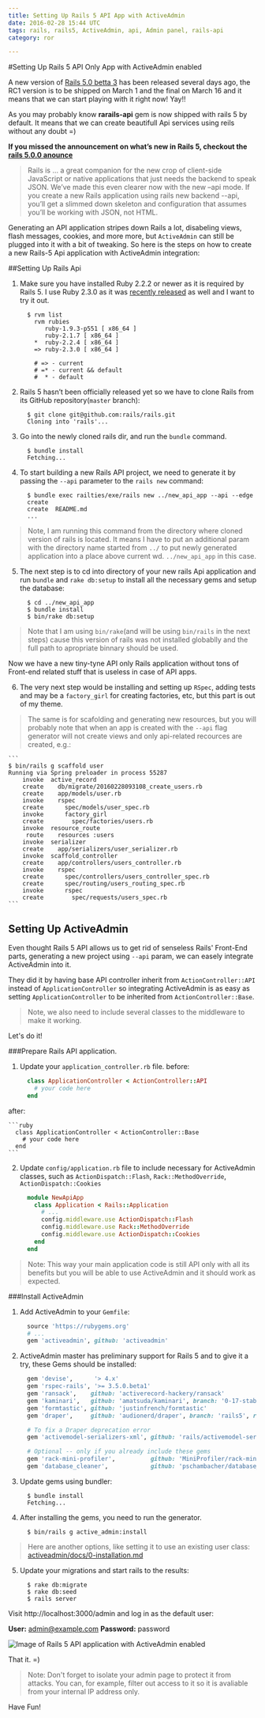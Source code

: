 ```yaml
---
title: Setting Up Rails 5 API App with ActiveAdmin
date: 2016-02-28 15:44 UTC
tags: rails, rails5, ActiveAdmin, api, Admin panel, rails-api
category: ror

---
```

#Setting Up Rails 5 API Only App with ActiveAdmin enabled

A new version of [Rails 5.0 betta 3](http://weblog.rubyonrails.org/2016/2/27/Rails-5-0-beta3/) has been released several days ago, the RC1 version is to be shipped on March 1 and the final on March 16 and it means that we can start playing with it right now! Yay!! 

As you may probably know **rarails-api** gem is now shipped with rails 5 by default. It means that we can create beautifull Api services using reils without any doubt =) 

**If you missed the announcement on what’s new in Rails 5, checkout the [rails 5.0.0 anounce](http://weblog.rubyonrails.org/2015/12/18/Rails-5-0-beta1/)**
>Rails is ... a great companion for the new crop of client-side JavaScript or native applications that just needs the backend to speak JSON. We’ve made this even clearer now with the new –api mode. If you create a new Rails application using rails new backend --api, you’ll get a slimmed down skeleton and configuration that assumes you’ll be working with JSON, not HTML.

Generating an API application stripes down Rails a lot, disabeling views, flash messages, cookies, and more more, but `ActiveAdmin` can still be plugged into it with a bit of tweaking. So here is the steps on how to create a new Rails-5 Api application with ActiveAdmin integration:

##Setting Up Rails Api
1. Make sure you have installed Ruby 2.2.2 or newer as it is required by Rails 5. I use Ruby 2.3.0 as it was [recently released](https://www.ruby-lang.org/en/news/2015/12/25/ruby-2-3-0-released/) as well and I want to try it out.

    ```
      $ rvm list
        rvm rubies
           ruby-1.9.3-p551 [ x86_64 ]
           ruby-2.1.7 [ x86_64 ]
        *  ruby-2.2.4 [ x86_64 ]
        => ruby-2.3.0 [ x86_64 ]
    
        # => - current
        # =* - current && default
        #  * - default
    ```
2. Rails 5 hasn’t been officially released yet so we have to clone Rails from its GitHub repository(`master` branch):

    ```
      $ git clone git@github.com:rails/rails.git
      Cloning into 'rails'...
    ```  

3. Go into the newly cloned rails dir, and run the `bundle` command. 

    ```
      $ bundle install
      Fetching...
    ```

4. To start building a new Rails API project, we need to generate it by passing the `--api` parameter to the `rails new` command:

    ```
      $ bundle exec railties/exe/rails new ../new_api_app --api --edge
      create
      create  README.md
      ...
    ```
  
  > Note, I am running this command from the directory  where cloned version of rails is located. It means I have to put an additional param with the directory name started from `../` to put newly generated application into a place above current wd. `../new_api_app` in this case.

5. The next step is to cd into directory of your new rails Api application and run `bundle` and `rake db:setup` to install all the necessary gems and setup the database:
  
    ```
      $ cd ../new_api_app
      $ bundle install
      $ bin/rake db:setup
    ```
  >Note that I am using `bin/rake`(and will be using `bin/rails` in the next steps) cause this version of rails was not installed globablly and the full path to apropriate binnary should be used.
  
  Now we have a new tiny-tyne API only Rails application without tons of Front-end related stuff that is useless in case of API apps.

6. The very next step would be installing and setting up `RSpec`, adding tests and may be a `factory_girl` for creating factories, etc, but this part is out of my theme. 
  > The same is for scafolding and generating new resources, but you will probably note that when an app is created with the `--api` flag generator will not create views and only api-related recources are created, e.g.:

    ```
    $ bin/rails g scaffold user
    Running via Spring preloader in process 55287
        invoke  active_record
        create    db/migrate/20160228093108_create_users.rb
        create    app/models/user.rb
        invoke    rspec
        create      spec/models/user_spec.rb
        invoke      factory_girl
        create        spec/factories/users.rb
        invoke  resource_route
         route    resources :users
        invoke  serializer
        create    app/serializers/user_serializer.rb
        invoke  scaffold_controller
        create    app/controllers/users_controller.rb
        invoke    rspec
        create      spec/controllers/users_controller_spec.rb
        create      spec/routing/users_routing_spec.rb
        invoke      rspec
        create        spec/requests/users_spec.rb
    ```
  
## Setting Up ActiveAdmin 

Even thought Rails 5 API allows us to get rid of senseless Rails' Front-End parts, generating a new project using `--api` param, we can easely integrate ActiveAdmin into it.

They did it by having base API controller inherit from `ActionController::API` instead of `ApplicationController` so integrating ActiveAdmin is as easy as setting `ApplicationController` to be inherited from `ActionController::Base`. 
> Note, we also need to include several classes to the middleware to make it working.
 
Let's do it!

###Prepare Rails API application.
1. Update your `application_controller.rb` file.
  before:
  
    ```ruby
      class ApplicationController < ActionController::API
        # your code here
      end
    ```
  after: 
    
    ```ruby
      class ApplicationController < ActionController::Base
        # your code here
      end
    ```
2. Update `config/application.rb` file to include necessary for ActiveAdmin classes, such as `ActionDispatch::Flash`, `Rack::MethodOverride`, `ActionDispatch::Cookies`
   
    ```ruby
      module NewApiApp
        class Application < Rails::Application
          # ...
          config.middleware.use ActionDispatch::Flash
          config.middleware.use Rack::MethodOverride
          config.middleware.use ActionDispatch::Cookies
        end
      end
    ```

> Note: This way your main application code is still API only with all its benefits but you will be able to use ActiveAdmin and it should work as expected.

###Install ActiveAdmin
1. Add ActiveAdmin to your `Gemfile`:

    ```ruby
      source 'https://rubygems.org'
      # ...
      gem 'activeadmin', github: 'activeadmin'
    ```
  
2. ActiveAdmin master has preliminary support for Rails 5 and to give it a try, these Gems should be installed:

    ```ruby
      gem 'devise',      '> 4.x'
      gem 'rspec-rails', '>= 3.5.0.beta1'
      gem 'ransack',    github: 'activerecord-hackery/ransack'
      gem 'kaminari',   github: 'amatsuda/kaminari', branch: '0-17-stable'
      gem 'formtastic', github: 'justinfrench/formtastic'
      gem 'draper',     github: 'audionerd/draper', branch: 'rails5', ref: 'e816e0e587'

      # To fix a Draper deprecation error
      gem 'activemodel-serializers-xml', github: 'rails/activemodel-serializers-xml'

      # Optional -- only if you already include these gems
      gem 'rack-mini-profiler',          github: 'MiniProfiler/rack-mini-profiler'
      gem 'database_cleaner',            github: 'pschambacher/database_cleaner', branch: 'rails5.0', ref: '8dd9fa4'
    ```

3. Update gems using bundler:

    ```
      $ bundle install
      Fetching...
    ```
  
4. After installing the gems, you need to run the generator.
  
    ```
      $ bin/rails g active_admin:install
    ``` 
  > Here are another options, like setting it to use an existing user class: [activeadmin/docs/0-installation.md](https://github.com/activeadmin/activeadmin/blob/master/docs/0-installation.md)

5. Update your migrations and start rails to the results:
  
    ```
      $ rake db:migrate
      $ rake db:seed
      $ rails server
    ```

  Visit http://localhost:3000/admin and log in as the default user:

  **User:** admin@example.com
  **Password:** password
  
  ![Image of Rails 5 API application with ActiveAdmin enabled](/images/blog/rails5-api-active-admin/active-admin-with-rails5.png)

That it. =)
> Note: Don't forget to isolate your admin page to protect it from attacks. You can, for example, filter out access to it so it is avaliable from your internal IP address only.

Have Fun!